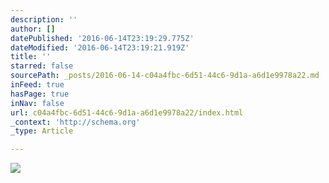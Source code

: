 ```yaml
---
description: ''
author: []
datePublished: '2016-06-14T23:19:29.775Z'
dateModified: '2016-06-14T23:19:21.919Z'
title: ''
starred: false
sourcePath: _posts/2016-06-14-c04a4fbc-6d51-44c6-9d1a-a6d1e9978a22.md
inFeed: true
hasPage: true
inNav: false
url: c04a4fbc-6d51-44c6-9d1a-a6d1e9978a22/index.html
_context: 'http://schema.org'
_type: Article

---
```

![](https://the-grid-user-content.s3-us-west-2.amazonaws.com/96583e71-ae7b-4c1c-85d9-5f2d1e7f6674.jpg)